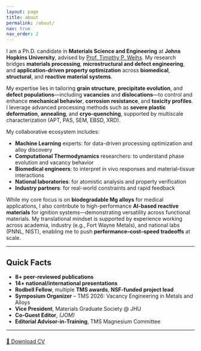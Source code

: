```yaml
---
layout: page
title: about
permalink: /about/
nav: true
nav_order: 2
---
```


I am a Ph.D. candidate in **Materials Science and Engineering** at **Johns Hopkins University**, advised by [Prof. Timothy P. Weihs](https://engineering.jhu.edu/faculty/timothy-weihs/). My research bridges **materials processing**, **microstructural and defect engineering**, and **application-driven property optimization** across **biomedical**, **structural**, and **reactive material systems**.

My expertise lies in tailoring **grain structure**, **precipitate evolution**, and **defect populations**—including **vacancies** and **dislocations**—to control and enhance **mechanical behavior**, **corrosion resistance**, and **toxicity profiles**. I leverage advanced processing methods such as **severe plastic deformation**, **annealing**, and **cryo-quenching**, supported by multiscale characterization (APT, PAS, SEM, EBSD, XRD).

My collaborative ecosystem includes:

- **Machine Learning** experts: for data-driven processing optimization and alloy discovery  
- **Computational Thermodynamics** researchers: to understand phase evolution and vacancy behavior  
- **Biomedical engineers**: to interpret in vivo responses and material–tissue interactions  
- **National laboratories**: for atomistic analysis and property verification  
- **Industry partners**: for real-world constraints and rapid feedback

While my core focus is on **biodegradable Mg alloys** for medical applications, I also contribute to high-performance **Al-based reactive materials** for ignition systems—demonstrating versatility across functional materials. My translational mindset is supported by experience working across academia, industry (e.g., Fort Wayne Metals), and national labs (PNNL, NIST), enabling me to push **performance–cost–speed tradeoffs** at scale.

---

## Quick Facts

- **8+ peer-reviewed publications**  
- **14+ national/international presentations**  
- **Rodbell Fellow**, multiple **TMS awards**, **NSF-funded project lead**  
- **Symposium Organizer** – TMS 2026: Vacancy Engineering in Metals and Alloys  
- **Vice President**, Materials Graduate Society @ JHU  
- **Co-Guest Editor**, _(JOM)_  
- **Editorial Advisor-in-Training**, TMS Magnesium Committee

---

<div style="margin-top: 1.5em;">
  <a href="https://www.dropbox.com/scl/fo/opzn02fgyyaexllhry4co/AJTkTobCrdFDnp7KKVAs0LA?rlkey=7xby4khfmbcsoo71zlc7v8i8f&dl=1" 
     class="btn btn--primary" 
     target="_blank" 
     rel="noopener noreferrer">
     📄 Download CV
  </a>
</div>



